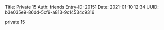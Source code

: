 Title: Private 15
Auth: friends
Entry-ID: 20151
Date: 2021-01-10 12:34
UUID: b3e035e9-86dd-5cf9-a813-9c14534c9316

private 15
